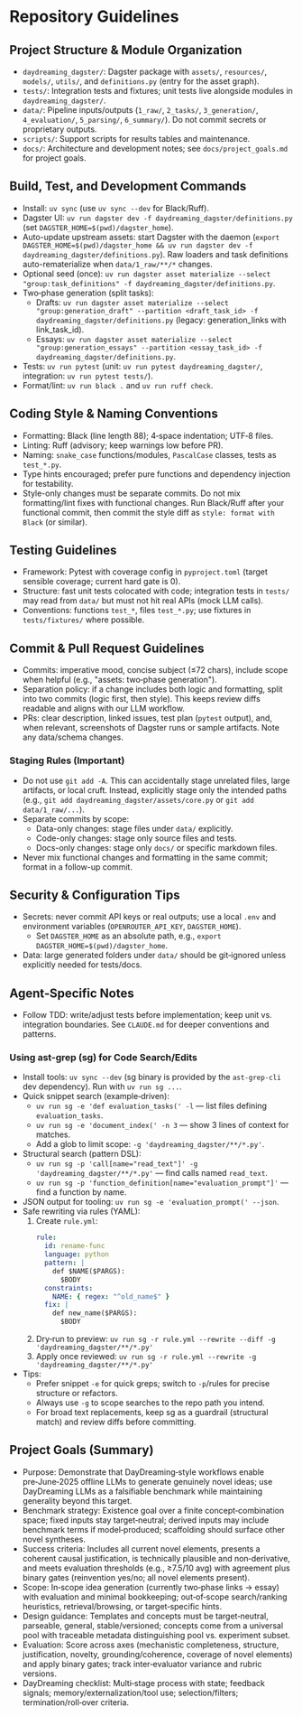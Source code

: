 # Repository Guidelines

## Project Structure & Module Organization
- `daydreaming_dagster/`: Dagster package with `assets/`, `resources/`, `models/`, `utils/`, and `definitions.py` (entry for the asset graph).
- `tests/`: Integration tests and fixtures; unit tests live alongside modules in `daydreaming_dagster/`.
- `data/`: Pipeline inputs/outputs (`1_raw/`, `2_tasks/`, `3_generation/`, `4_evaluation/`, `5_parsing/`, `6_summary/`). Do not commit secrets or proprietary outputs.
- `scripts/`: Support scripts for results tables and maintenance.
- `docs/`: Architecture and development notes; see `docs/project_goals.md` for project goals.

## Build, Test, and Development Commands
- Install: `uv sync` (use `uv sync --dev` for Black/Ruff).
- Dagster UI: `uv run dagster dev -f daydreaming_dagster/definitions.py` (set `DAGSTER_HOME=$(pwd)/dagster_home`).
- Auto-update upstream assets: start Dagster with the daemon (`export DAGSTER_HOME=$(pwd)/dagster_home && uv run dagster dev -f daydreaming_dagster/definitions.py`). Raw loaders and task definitions auto-rematerialize when `data/1_raw/**/*` changes.
- Optional seed (once): `uv run dagster asset materialize --select "group:task_definitions" -f daydreaming_dagster/definitions.py`.
- Two‑phase generation (split tasks):
  - Drafts: `uv run dagster asset materialize --select "group:generation_draft" --partition <draft_task_id> -f daydreaming_dagster/definitions.py` (legacy: generation_links with link_task_id).
  - Essays: `uv run dagster asset materialize --select "group:generation_essays" --partition <essay_task_id> -f daydreaming_dagster/definitions.py`.
- Tests: `uv run pytest` (unit: `uv run pytest daydreaming_dagster/`, integration: `uv run pytest tests/`).
- Format/lint: `uv run black .` and `uv run ruff check`.

## Coding Style & Naming Conventions
- Formatting: Black (line length 88); 4‑space indentation; UTF‑8 files.
- Linting: Ruff (advisory; keep warnings low before PR).
- Naming: `snake_case` functions/modules, `PascalCase` classes, tests as `test_*.py`.
- Type hints encouraged; prefer pure functions and dependency injection for testability.
 - Style-only changes must be separate commits. Do not mix formatting/lint fixes with functional changes. Run Black/Ruff after your functional commit, then commit the style diff as `style: format with Black` (or similar).

## Testing Guidelines
- Framework: Pytest with coverage config in `pyproject.toml` (target sensible coverage; current hard gate is 0).
- Structure: fast unit tests colocated with code; integration tests in `tests/` may read from `data/` but must not hit real APIs (mock LLM calls).
- Conventions: functions `test_*`, files `test_*.py`; use fixtures in `tests/fixtures/` where possible.

## Commit & Pull Request Guidelines
- Commits: imperative mood, concise subject (≤72 chars), include scope when helpful (e.g., "assets: two‑phase generation").
 - Separation policy: if a change includes both logic and formatting, split into two commits (logic first, then style). This keeps review diffs readable and aligns with our LLM workflow.
- PRs: clear description, linked issues, test plan (`pytest` output), and, when relevant, screenshots of Dagster runs or sample artifacts. Note any data/schema changes.

### Staging Rules (Important)
- Do not use `git add -A`. This can accidentally stage unrelated files, large artifacts, or local cruft. Instead, explicitly stage only the intended paths (e.g., `git add daydreaming_dagster/assets/core.py` or `git add data/1_raw/...`).
- Separate commits by scope:
  - Data-only changes: stage files under `data/` explicitly.
  - Code-only changes: stage only source files and tests.
  - Docs-only changes: stage only `docs/` or specific markdown files.
- Never mix functional changes and formatting in the same commit; format in a follow-up commit.

## Security & Configuration Tips
- Secrets: never commit API keys or real outputs; use a local `.env` and environment variables (`OPENROUTER_API_KEY`, `DAGSTER_HOME`).
  - Set `DAGSTER_HOME` as an absolute path, e.g., `export DAGSTER_HOME=$(pwd)/dagster_home`.
- Data: large generated folders under `data/` should be git‑ignored unless explicitly needed for tests/docs.

## Agent‑Specific Notes
- Follow TDD: write/adjust tests before implementation; keep unit vs. integration boundaries. See `CLAUDE.md` for deeper conventions and patterns.

### Using ast-grep (sg) for Code Search/Edits
- Install tools: `uv sync --dev` (sg binary is provided by the `ast-grep-cli` dev dependency). Run with `uv run sg ...`.
- Quick snippet search (example‑driven):
  - `uv run sg -e 'def evaluation_tasks(' -l` — list files defining `evaluation_tasks`.
  - `uv run sg -e 'document_index(' -n 3` — show 3 lines of context for matches.
  - Add a glob to limit scope: `-g 'daydreaming_dagster/**/*.py'`.
- Structural search (pattern DSL):
  - `uv run sg -p 'call[name="read_text"]' -g 'daydreaming_dagster/**/*.py'` — find calls named `read_text`.
  - `uv run sg -p 'function_definition[name="evaluation_prompt"]'` — find a function by name.
- JSON output for tooling: `uv run sg -e 'evaluation_prompt(' --json`.
- Safe rewriting via rules (YAML):
  1) Create `rule.yml`:
     ```yaml
     rule:
       id: rename-func
       language: python
       pattern: |
         def $NAME($PARGS):
           $BODY
       constraints:
         NAME: { regex: "^old_name$" }
       fix: |
         def new_name($PARGS):
           $BODY
     ```
  2) Dry‑run to preview: `uv run sg -r rule.yml --rewrite --diff -g 'daydreaming_dagster/**/*.py'`
  3) Apply once reviewed: `uv run sg -r rule.yml --rewrite -g 'daydreaming_dagster/**/*.py'`
- Tips:
  - Prefer snippet `-e` for quick greps; switch to `-p`/rules for precise structure or refactors.
  - Always use `-g` to scope searches to the repo path you intend.
  - For broad text replacements, keep sg as a guardrail (structural match) and review diffs before committing.

## Project Goals (Summary)
- Purpose: Demonstrate that DayDreaming‑style workflows enable pre‑June‑2025 offline LLMs to generate genuinely novel ideas; use DayDreaming LLMs as a falsifiable benchmark while maintaining generality beyond this target.
- Benchmark strategy: Existence goal over a finite concept‑combination space; fixed inputs stay target‑neutral; derived inputs may include benchmark terms if model‑produced; scaffolding should surface other novel syntheses.
- Success criteria: Includes all current novel elements, presents a coherent causal justification, is technically plausible and non‑derivative, and meets evaluation thresholds (e.g., ≥7.5/10 avg) with agreement plus binary gates (reinvention yes/no; all novel elements present).
- Scope: In‑scope idea generation (currently two‑phase links → essay) with evaluation and minimal bookkeeping; out‑of‑scope search/ranking heuristics, retrieval/browsing, or target‑specific hints.
- Design guidance: Templates and concepts must be target‑neutral, parseable, general, stable/versioned; concepts come from a universal pool with traceable metadata distinguishing pool vs. experiment subset.
- Evaluation: Score across axes (mechanistic completeness, structure, justification, novelty, grounding/coherence, coverage of novel elements) and apply binary gates; track inter‑evaluator variance and rubric versions.
- DayDreaming checklist: Multi‑stage process with state; feedback signals; memory/externalization/tool use; selection/filters; termination/roll‑over criteria.
